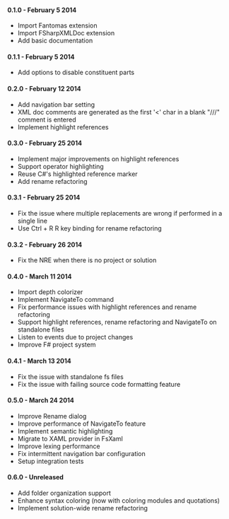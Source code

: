 #### 0.1.0 - February 5 2014
* Import Fantomas extension
* Import FSharpXMLDoc extension
* Add basic documentation

#### 0.1.1 - February 5 2014
* Add options to disable constituent parts

#### 0.2.0 - February 12 2014
* Add navigation bar setting
* XML doc comments are generated as the first '<' char in a blank "///" comment is entered
* Implement highlight references

#### 0.3.0 - February 25 2014
* Implement major improvements on highlight references
* Support operator highlighting
* Reuse C#'s highlighted reference marker
* Add rename refactoring

#### 0.3.1 - February 25 2014
* Fix the issue where multiple replacements are wrong if performed in a single line
* Use Ctrl + R R key binding for rename refactoring

#### 0.3.2 - February 26 2014
* Fix the NRE when there is no project or solution

#### 0.4.0 - March 11 2014
* Import depth colorizer
* Implement NavigateTo command
* Fix performance issues with highlight references and rename refactoring
* Support highlight references, rename refactoring and NavigateTo on standalone files
* Listen to events due to project changes
* Improve F# project system

#### 0.4.1 - March 13 2014
* Fix the issue with standalone fs files
* Fix the issue with failing source code formatting feature

#### 0.5.0 - March 24 2014
* Improve Rename dialog
* Improve performance of NavigateTo feature
* Implement semantic highlighting
* Migrate to XAML provider in FsXaml
* Improve lexing performance
* Fix intermittent navigation bar configuration 
* Setup integration tests

#### 0.6.0 - Unreleased
* Add folder organization support
* Enhance syntax coloring (now with coloring modules and quotations)
* Implement solution-wide rename refactoring


